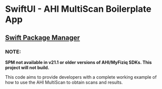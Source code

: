 # SwiftUI - AHI MultiScan Boilerplate App

## [Swift Package Manager](https://www.swift.org/package-manager/)

### NOTE: 
**SPM not available in v21.1 or older versions of AHI/MyFiziq SDKs. This project will not build.**

This code aims to provide developers with a complete working example of how to use the AHI MultiScan to obtain scans and results.
